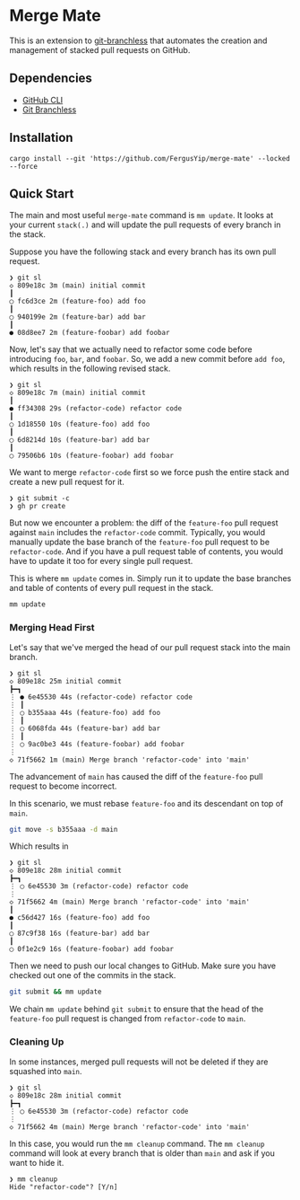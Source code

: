 # Merge Mate

This is an extension to [git-branchless](https://github.com/arxanas/git-branchless) that automates the creation and management of stacked pull requests on GitHub.

## Dependencies

- [GitHub CLI](https://github.com/cli/cli)
- [Git Branchless](https://github.com/arxanas/git-branchless)


## Installation

```shell
cargo install --git 'https://github.com/FergusYip/merge-mate' --locked --force
```

## Quick Start

The main and most useful `merge-mate` command is `mm update`. It looks at your current `stack(.)` and will update the pull requests of every branch in the stack.

Suppose you have the following stack and every branch has its own pull request.

```
❯ git sl
◇ 809e18c 3m (main) initial commit
┃
◯ fc6d3ce 2m (feature-foo) add foo
┃
◯ 940199e 2m (feature-bar) add bar
┃
● 08d8ee7 2m (feature-foobar) add foobar
```

Now, let's say that we actually need to refactor some code before introducing `foo`, `bar`, and `foobar`. So, we add a new commit before `add foo`, which results in the following revised stack.

```
❯ git sl
◇ 809e18c 7m (main) initial commit
┃
● ff34308 29s (refactor-code) refactor code
┃
◯ 1d18550 10s (feature-foo) add foo
┃
◯ 6d8214d 10s (feature-bar) add bar
┃
◯ 79506b6 10s (feature-foobar) add foobar
```

We want to merge `refactor-code` first so we force push the entire stack and create a new pull request for it.

```
❯ git submit -c
❯ gh pr create
```

But now we encounter a problem: the diff of the `feature-foo` pull request against `main` includes the `refactor-code` commit. Typically, you would manually update the base branch of the `feature-foo` pull request to be `refactor-code`. And if you have a pull request table of contents, you would have to update it too for every single pull request.


This is where `mm update` comes in. Simply run it to update the base branches and table of contents of every pull request in the stack.

```sh
mm update
```

### Merging Head First

Let's say that we've merged the head of our pull request stack into the main branch.

```
❯ git sl
◇ 809e18c 25m initial commit
┣━┓
⋮ ● 6e45530 44s (refactor-code) refactor code
⋮ ┃
⋮ ◯ b355aaa 44s (feature-foo) add foo
⋮ ┃
⋮ ◯ 6068fda 44s (feature-bar) add bar
⋮ ┃
⋮ ◯ 9ac0be3 44s (feature-foobar) add foobar
⋮
◇ 71f5662 1m (main) Merge branch 'refactor-code' into 'main'
```

The advancement of `main` has caused the diff of the `feature-foo` pull request to become incorrect.

In this scenario, we must rebase `feature-foo` and its descendant on top of `main`.

```sh
git move -s b355aaa -d main
```

Which results in

```
❯ git sl
◇ 809e18c 28m initial commit
┣━┓
⋮ ◯ 6e45530 3m (refactor-code) refactor code
⋮
◇ 71f5662 4m (main) Merge branch 'refactor-code' into 'main'
┃
● c56d427 16s (feature-foo) add foo
┃
◯ 87c9f38 16s (feature-bar) add bar
┃
◯ 0f1e2c9 16s (feature-foobar) add foobar
```

Then we need to push our local changes to GitHub. Make sure you have checked out one of the commits in the stack.

```sh
git submit && mm update
```

We chain `mm update` behind `git submit` to ensure that the head of the `feature-foo` pull request is changed from `refactor-code` to `main`.

### Cleaning Up

In some instances, merged pull requests will not be deleted if they are squashed into `main`.

```
❯ git sl
◇ 809e18c 28m initial commit
┣━┓
⋮ ◯ 6e45530 3m (refactor-code) refactor code
⋮
◇ 71f5662 4m (main) Merge branch 'refactor-code' into 'main'
```

In this case, you would run the `mm cleanup` command. The `mm cleanup` command will look at every branch that is older than `main` and ask if you want to hide it.

```
❯ mm cleanup
Hide "refactor-code"? [Y/n]
```
